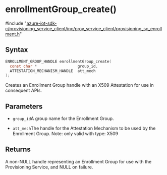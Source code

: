 # enrollmentGroup_create()

\#include "[azure-iot-sdk-c/provisioning_service_client/inc/prov_service_client/provisioning_sc_enrollment.h](../iot-c-ref-provisioning-sc-enrollment-h.md)"  

## Syntax

```C
ENROLLMENT_GROUP_HANDLE enrollmentGroup_create(
  const char *                  group_id,
  ATTESTATION_MECHANISM_HANDLE  att_mech
);
```

Creates an Enrollment Group handle with an X509 Attestation for use in consequent APIs.

## Parameters
* `group_id`A group name for the Enrollment Group. 

* `att_mech`The handle for the Attestation Mechanism to be used by the Enrollment Group. Note: only valid with type: X509

## Returns
A non-NULL handle representing an Enrollment Group for use with the Provisioning Service, and NULL on failure.

